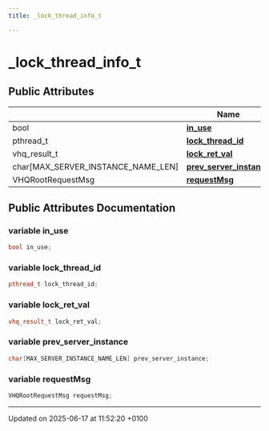 ```yaml
---
title: _lock_thread_info_t

---
```


# _lock_thread_info_t





## Public Attributes

|                | Name           |
| -------------- | -------------- |
| bool | **[in_use](struct__lock__thread__info__t.md#variable-in-use)**  |
| pthread_t | **[lock_thread_id](struct__lock__thread__info__t.md#variable-lock-thread-id)**  |
| vhq_result_t | **[lock_ret_val](struct__lock__thread__info__t.md#variable-lock-ret-val)**  |
| char[MAX_SERVER_INSTANCE_NAME_LEN] | **[prev_server_instance](struct__lock__thread__info__t.md#variable-prev-server-instance)**  |
| VHQRootRequestMsg | **[requestMsg](struct__lock__thread__info__t.md#variable-requestmsg)**  |

## Public Attributes Documentation

### variable in_use

```cpp
bool in_use;
```


### variable lock_thread_id

```cpp
pthread_t lock_thread_id;
```


### variable lock_ret_val

```cpp
vhq_result_t lock_ret_val;
```


### variable prev_server_instance

```cpp
char[MAX_SERVER_INSTANCE_NAME_LEN] prev_server_instance;
```


### variable requestMsg

```cpp
VHQRootRequestMsg requestMsg;
```


-------------------------------

Updated on 2025-06-17 at 11:52:20 +0100